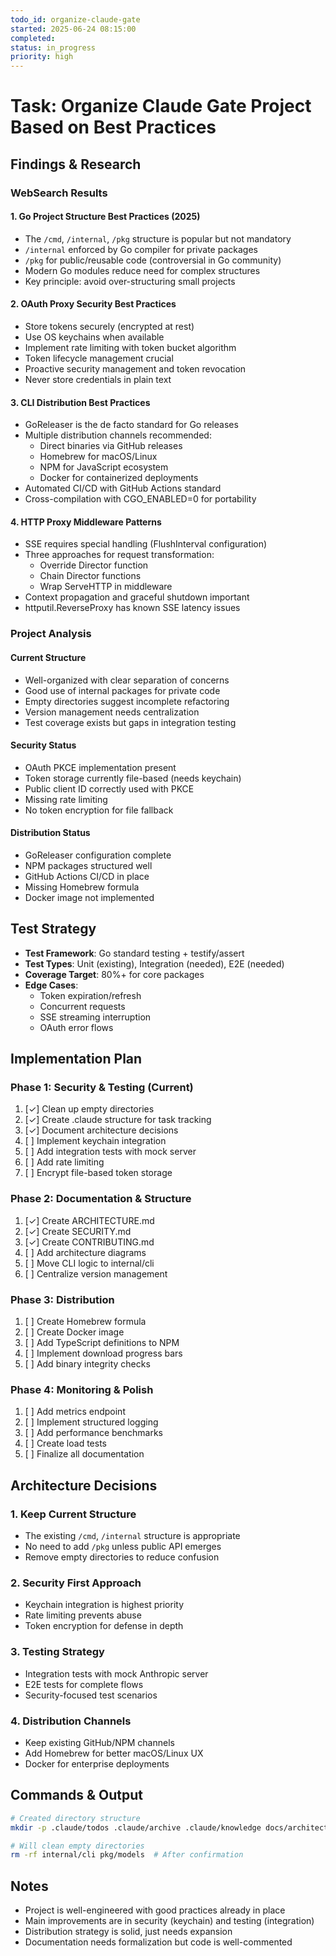 ```yaml
---
todo_id: organize-claude-gate
started: 2025-06-24 08:15:00
completed:
status: in_progress
priority: high
---
```


# Task: Organize Claude Gate Project Based on Best Practices

## Findings & Research

### WebSearch Results

#### 1. Go Project Structure Best Practices (2025)
- The `/cmd`, `/internal`, `/pkg` structure is popular but not mandatory
- `/internal` enforced by Go compiler for private packages
- `/pkg` for public/reusable code (controversial in Go community)
- Modern Go modules reduce need for complex structures
- Key principle: avoid over-structuring small projects

#### 2. OAuth Proxy Security Best Practices
- Store tokens securely (encrypted at rest)
- Use OS keychains when available
- Implement rate limiting with token bucket algorithm
- Token lifecycle management crucial
- Proactive security management and token revocation
- Never store credentials in plain text

#### 3. CLI Distribution Best Practices
- GoReleaser is the de facto standard for Go releases
- Multiple distribution channels recommended:
  - Direct binaries via GitHub releases
  - Homebrew for macOS/Linux
  - NPM for JavaScript ecosystem
  - Docker for containerized deployments
- Automated CI/CD with GitHub Actions standard
- Cross-compilation with CGO_ENABLED=0 for portability

#### 4. HTTP Proxy Middleware Patterns
- SSE requires special handling (FlushInterval configuration)
- Three approaches for request transformation:
  - Override Director function
  - Chain Director functions
  - Wrap ServeHTTP in middleware
- Context propagation and graceful shutdown important
- httputil.ReverseProxy has known SSE latency issues

### Project Analysis

#### Current Structure
- Well-organized with clear separation of concerns
- Good use of internal packages for private code
- Empty directories suggest incomplete refactoring
- Version management needs centralization
- Test coverage exists but gaps in integration testing

#### Security Status
- OAuth PKCE implementation present
- Token storage currently file-based (needs keychain)
- Public client ID correctly used with PKCE
- Missing rate limiting
- No token encryption for file fallback

#### Distribution Status
- GoReleaser configuration complete
- NPM packages structured well
- GitHub Actions CI/CD in place
- Missing Homebrew formula
- Docker image not implemented

## Test Strategy

- **Test Framework**: Go standard testing + testify/assert
- **Test Types**: Unit (existing), Integration (needed), E2E (needed)
- **Coverage Target**: 80%+ for core packages
- **Edge Cases**: 
  - Token expiration/refresh
  - Concurrent requests
  - SSE streaming interruption
  - OAuth error flows

## Implementation Plan

### Phase 1: Security & Testing (Current)
1. [✓] Clean up empty directories
2. [✓] Create .claude structure for task tracking
3. [✓] Document architecture decisions
4. [ ] Implement keychain integration
5. [ ] Add integration tests with mock server
6. [ ] Add rate limiting
7. [ ] Encrypt file-based token storage

### Phase 2: Documentation & Structure
1. [✓] Create ARCHITECTURE.md
2. [✓] Create SECURITY.md
3. [✓] Create CONTRIBUTING.md
4. [ ] Add architecture diagrams
5. [ ] Move CLI logic to internal/cli
6. [ ] Centralize version management

### Phase 3: Distribution
1. [ ] Create Homebrew formula
2. [ ] Create Docker image
3. [ ] Add TypeScript definitions to NPM
4. [ ] Implement download progress bars
5. [ ] Add binary integrity checks

### Phase 4: Monitoring & Polish
1. [ ] Add metrics endpoint
2. [ ] Implement structured logging
3. [ ] Add performance benchmarks
4. [ ] Create load tests
5. [ ] Finalize all documentation

## Architecture Decisions

### 1. Keep Current Structure
- The existing `/cmd`, `/internal` structure is appropriate
- No need to add `/pkg` unless public API emerges
- Remove empty directories to reduce confusion

### 2. Security First Approach
- Keychain integration is highest priority
- Rate limiting prevents abuse
- Token encryption for defense in depth

### 3. Testing Strategy
- Integration tests with mock Anthropic server
- E2E tests for complete flows
- Security-focused test scenarios

### 4. Distribution Channels
- Keep existing GitHub/NPM channels
- Add Homebrew for better macOS/Linux UX
- Docker for enterprise deployments

## Commands & Output

```bash
# Created directory structure
mkdir -p .claude/todos .claude/archive .claude/knowledge docs/architecture docs/api docs/decisions

# Will clean empty directories
rm -rf internal/cli pkg/models  # After confirmation
```

## Notes

- Project is well-engineered with good practices already in place
- Main improvements are in security (keychain) and testing (integration)
- Distribution strategy is solid, just needs expansion
- Documentation needs formalization but code is well-commented